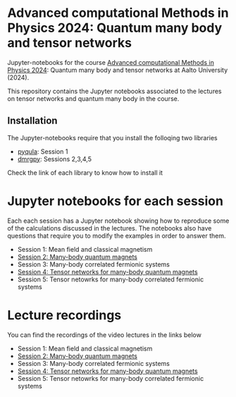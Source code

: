 # Advanced computational Methods in Physics 2024: Quantum many body and tensor networks
Jupyter-notebooks for the course [Advanced computational Methods in Physics 2024](https://mycourses.aalto.fi/course/view.php?id=45218&section=1): Quantum many body and tensor networks at Aalto University (2024).

This repository contains the Jupyter notebooks associated to the lectures on tensor networks and quantum many body in the course.

## Installation
The Jupyter-notebooks require that you install the folloqing two libraries

- [pyqula](https://github.com/joselado/pyqula): Session 1
- [dmrgpy](https://github.com/joselado/dmrgpy): Sessions 2,3,4,5

Check the link of each library to know how to install it

# Jupyter notebooks for each session
Each each session has a Jupyter notebook showing how to reproduce some of the calculations discussed in the lectures. The notebooks also have questions that require you to modify the examples in order to answer them.

- Session 1: Mean field and classical magnetism
- [Session 2: Many-body quantum magnets](https://github.com/joselado/Advanced_Computational_Methods_Physics_2024/blob/main/jupyter-notebooks/quantum_magnetism.ipynb)
- Session 3: Many-body correlated fermionic systems
- [Session 4: Tensor networks for many-body quantum magnets](https://github.com/joselado/Advanced_Computational_Methods_Physics_2024/blob/main/jupyter-notebooks/mps_quantum_magnets.ipynb)
- Session 5: Tensor netowrks for many-body correlated fermionic systems


# Lecture recordings
You can find the recordings of the video lectures in the links below
- Session 1: Mean field and classical magnetism
- [Session 2: Many-body quantum magnets](https://youtu.be/QI3EhsFmkAs )
- Session 3: Many-body correlated fermionic systems
- [Session 4: Tensor networks for many-body quantum magnets]( https://youtu.be/VGZlR3KEIgE)
- Session 5: Tensor netowrks for many-body correlated fermionic systems

